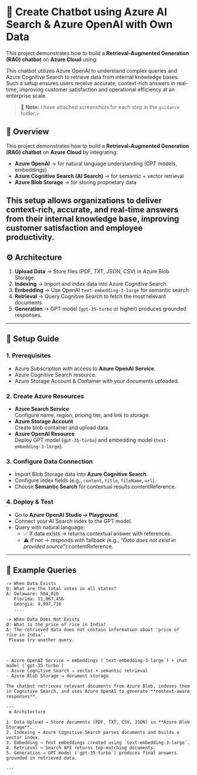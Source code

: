 

# 🤖 Create Chatbot using Azure AI Search & Azure OpenAI with Own Data

This project demonstrates how to build a **Retrieval-Augmented Generation (RAG) chatbot** on **Azure Cloud** using:  


This chatbot utilizes Azure OpenAI to understand complex queries and Azure Cognitive Search to retrieve data from internal knowledge bases. Such a setup ensures users receive accurate, context-rich answers in real-time, improving customer satisfaction and operational efficiency at an enterprise scale.

> 📝 **Note:** I have attached screenshots for each step in the  `guidance` folder.>

## 📌 Overview
This project demonstrates how to build a **Retrieval-Augmented Generation (RAG) chatbot** on **Azure Cloud** by integrating:

- **Azure OpenAI** → for natural language understanding (GPT models, embeddings)
- **Azure Cognitive Search (AI Search)** → for semantic + vector retrieval
- **Azure Blob Storage** → for storing proprietary data

This setup allows organizations to deliver **context-rich, accurate, and real-time answers** from their internal knowledge base, improving customer satisfaction and employee productivity.
---

## ⚙️ Architecture
1. **Upload Data** → Store files (PDF, TXT, JSON, CSV) in Azure Blob Storage.
2. **Indexing** → Import and index data into Azure Cognitive Search.
3. **Embedding** → Use OpenAI `text-embedding-3-large` for semantic search.
4. **Retrieval** → Query Cognitive Search to fetch the most relevant documents.
5. **Generation** → GPT model (`gpt-35-turbo` or higher) produces grounded responses.

---

## 🚀 Setup Guide

### 1. Prerequisites
- Azure Subscription with access to **Azure OpenAI Service**.
- Azure Cognitive Search resource.
- Azure Storage Account & Container with your documents uploaded.

### 2. Create Azure Resources
- **Azure Search Service**  
  Configure name, region, pricing tier, and link to storage.
- **Azure Storage Account**  
  Create blob container and upload data.
- **Azure OpenAI Resource**  
  Deploy GPT model (`gpt-35-turbo`) and embedding model (`text-embedding-3-large`).

### 3. Configure Data Connection
- Import Blob Storage data into **Azure Cognitive Search**.
- Configure index fields (e.g., `content`, `title`, `fileName`, `url`).
- Choose **Semantic Search** for contextual results:contentReference.

### 4. Deploy & Test
- Go to **Azure OpenAI Studio → Playground**.
- Connect your AI Search index to the GPT model.
- Query with natural language:
  - ✅ If data exists → returns contextual answer with references.
  - ⚠️ If not → responds with fallback (e.g., *“Data does not exist in provided source”*):contentReference.

---

## 📜 Example Queries


```text
-> When Data Exists
Q: What are the total votes in all states?
A: Delaware: 504,010  
   Florida: 11,067,456  
   Georgia: 4,997,716  
   ...

-> When Data Does Not Exists
Q: What is the price of rice in India?
A: The retrieved data does not contain information about 'price of rice in India'.
 Please try another query.



- Azure OpenAI Service → embeddings (`text-embedding-3-large`) + chat model (`gpt-35-turbo`)  
- Azure Cognitive Search → vector + semantic retrieval  
- Azure Blob Storage → document storage  

The chatbot retrieves relevant documents from Azure Blob, indexes them in Cognitive Search, and uses Azure OpenAI to generate **context-aware responses**.  

---
 ⚙️ Architecture  

1. Data Upload → Store documents (PDF, TXT, CSV, JSON) in **Azure Blob Storage**.  
2. Indexing → Azure Cognitive Search parses documents and builds a vector index.  
3. Embedding → Text embeddings created using `text-embedding-3-large`.  
4. Retrieval → Search API returns top-matching documents.  
5. Generation → GPT model (`gpt-35-turbo`) produces final answers grounded in retrieved data.  

---

